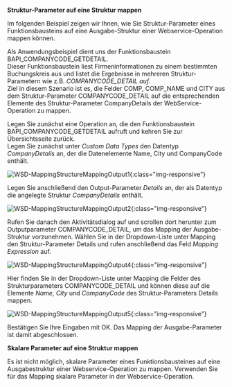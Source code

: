 **Struktur-Parameter auf eine Struktur mappen**

Im folgenden Beispiel zeigen wir Ihnen, wie Sie Struktur-Parameter eines Funktionsbausteins auf eine Ausgabe-Struktur einer Webservice-Operation mappen können. 

Als Anwendungsbeispiel dient uns der Funktionsbaustein BAPI_COMPANYCODE_GETDETAIL.<br>
Dieser Funktionsbaustein liest Firmeninformationen zu einem bestimmten Buchungskreis aus und listet die Ergebnisse in mehreren Struktur-Parametern wie z.B. *COMPANYCODE_DETAIL auf*.  <br>
Ziel in diesem Szenario ist es, die Felder COMP, COMP_NAME und CITY aus dem Struktur-Parameter COMPANYCODE_DETAIL auf die entsprechenden Elemente des Struktur-Parameter CompanyDetails der WebService-Operation zu mappen.  

Legen Sie zunächst eine Operation an, die den Funktionsbaustein BAPI_COMPANYCODE_GETDETAIL aufruft und kehren Sie zur Übersichtsseite zurück.<br>
Legen Sie zunächst unter *Custom Data Types* den Datentyp *CompanyDetails* an, der die Datenelemente Name, City und CompanyCode enthält.

![WSD-MappingStructureMappingOutput1](/img/content/WSD-MappingStructureMappingOutput1.png){:class="img-responsive"}

Legen Sie anschließend den Output-Parameter *Details* an, der als Datentyp die angelegte Struktur *CompanyDetails* enthält.

![WSD-MappingStructureMappingOutput2](/img/content/WSD-MappingStructureMappingOutput2.png){:class="img-responsive"}

Rufen Sie danach den Aktivitätsdialog auf und scrollen dort herunter zum Outputparameter COMPANYCODE_DETAIL, um das Mapping der Ausgabe-Struktur vorzunehmen. Wählen Sie in der Dropdown-Liste unter Mapping den Struktur-Parameter Details und rufen anschließend das Feld *Mapping Expression* auf. 

![WSD-MappingStructureMappingOutput4](/img/content/WSD-MappingStructureMappingOutput4.png){:class="img-responsive"}

Hier finden Sie in der Dropdown-Liste unter Mapping die Felder des Strukturparameters COMPANYCODE_DETAIL und können diese auf die Elemente *Name, City* und *CompanyCode* des Struktur-Parameters Details mappen. 

![WSD-MappingStructureMappingOutput5](/img/content/WSD-MappingStructureMappingOutput5.png){:class="img-responsive"}

Bestätigen Sie Ihre Eingaben mit OK. Das Mapping der Ausgabe-Parameter ist damit abgeschlossen.

**Skalare Parameter auf eine Struktur mappen**

Es ist nicht möglich, skalare Parameter eines Funktionsbausteines auf eine Ausgabestruktur einer Webservice-Operation zu mappen. Verwenden Sie für das Mapping skalare Parameter in der Webservice-Operation.